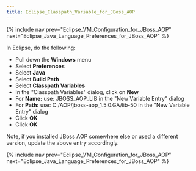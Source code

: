 ```yaml
---
title: Eclipse_Classpath_Variable_for_JBoss_AOP
---
```

{% include nav prev="Eclipse_VM_Configuration_for_JBoss_AOP" next="Eclipse_Java_Language_Preferences_for_JBoss_AOP" %}

In Eclipse, do the following:
* Pull down the **Windows** menu
* Select **Preferences**
* Select **Java**
* Select **Build Path**
* Select **Classpath Variables**
* In the "Classpath Variables" dialog, click on **New**
* For **Name:** use: JBOSS_AOP_LIB in the "New Variable Entry" dialog
* For **Path:** use: C:/AOP/jboss-aop_1.5.0.GA/lib-50 in the "New Variable Entry" dialog
* Click **OK**
* Click **OK**

Note, if you installed JBoss AOP somewhere else or used a different version, update the above entry accordingly.

{% include nav prev="Eclipse_VM_Configuration_for_JBoss_AOP" next="Eclipse_Java_Language_Preferences_for_JBoss_AOP" %}
